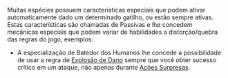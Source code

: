 Muitas espécies possuem características especiais que podem ativar automaticamente dado um determinado gatilho, ou estão sempre ativas. Estas características são chamadas de Passivas e lhe concedem mecânicas especiais que podem variar de habilidades a distorção/quebra das regras do jogo, exemplos:

- A especialização de Batedor dos Humanos lhe concede a possibilidade de usar a regra de [Explosão de Dano](../play/damage.md#explosão-de-dano) sempre que você obter sucesso crítico em um ataque, não apenas durante [Ações Surpresas](../../play/situationalModifiers/#acao-surpresa).